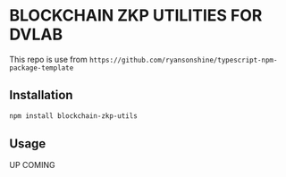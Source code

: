 # BLOCKCHAIN ZKP UTILITIES FOR DVLAB

This repo is use from `https://github.com/ryansonshine/typescript-npm-package-template`

## Installation

```bash
npm install blockchain-zkp-utils
```


## Usage

UP COMING



